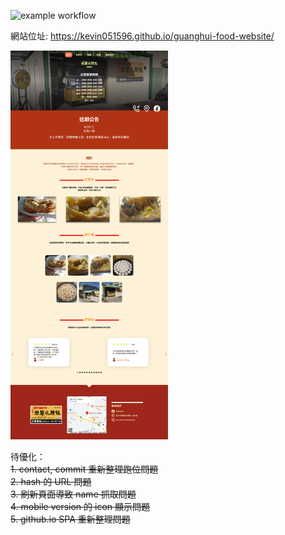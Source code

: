 ![example workflow](https://github.com/Kevin051596/guanghui-food-website/actions/workflows/main.yml/badge.svg)

網站位址: https://kevin051596.github.io/guanghui-food-website/  

<img src="https://github.com/Kevin051596/guanghui-food-website/blob/main/%E5%85%89%E6%85%A7%E6%B0%B4%E7%85%8E%E5%8C%85(%E6%A2%A7%E6%A3%B2%E5%BA%97).png?raw=true" width="50%" height="50%"/>

待優化：  
    ~~1. contact, commit 重新整理跑位問題~~  
    ~~2. hash 的 URL 問題~~  
    ~~3. 刷新頁面導致 name 抓取問題~~   
    ~~4. mobile version 的 icon 顯示問題~~  
    ~~5. github.io SPA 重新整理問題~~  
